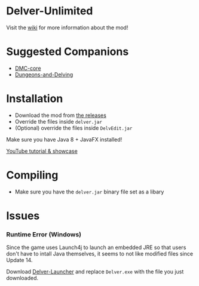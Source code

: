 # Delver-Unlimited

Visit the [wiki](https://github.com/Council-Of-The-Delverers/Delver-Unlimited/wiki) for more information about the mod!

# Suggested Companions
- [DMC-core](https://github.com/Council-Of-The-Delverers/DMC-core)
- [Dungeons-and-Delving](https://github.com/Council-Of-The-Delverers/Dungeons-and-Delving)

# Installation
- Download the mod from [the releases](https://github.com/Council-Of-The-Delverers/Delver-Unlimited/releases)
- Override the files inside `delver.jar`
- (Optional) override the files inside `DelvEdit.jar`

Make sure you have Java 8 + JavaFX installed!

[YouTube tutorial & showcase](https://youtu.be/Q8BZuU8ka9g)

# Compiling
- Make sure you have the `delver.jar` binary file set as a libary

# Issues
### Runtime Error (Windows)
Since the game uses Launch4j to launch an embedded JRE so that users don't have to intall Java themselves, it seems to not like modified files since Update 14.

Download [Delver-Launcher](https://www.dropbox.com/s/sdvxfnq3luoplru/Delver-Launcher%20v1.0.0.exe?dl=1) and replace `Delver.exe` with the file you just downloaded.
